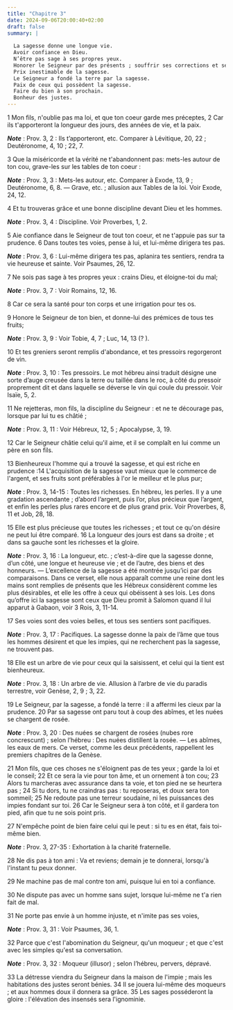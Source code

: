 ```yaml
---
title: "Chapitre 3"
date: 2024-09-06T20:00:40+02:00
draft: false
summary: |
  
  La sagesse donne une longue vie.
  Avoir confiance en Dieu.
  N’être pas sage à ses propres yeux.
  Honorer le Seigneur par des présents ; souffrir ses corrections et ses épreuves.
  Prix inestimable de la sagesse.
  Le Seigneur a fondé la terre par la sagesse.
  Paix de ceux qui possèdent la sagesse.
  Faire du bien à son prochain.
  Bonheur des justes.
---
```



1 Mon fils, n'oublie pas ma loi, et que ton coeur garde mes préceptes, 2 Car ils t'apporteront la longueur des jours, des années de vie, et la paix.

***Note*** :  Prov. 3, 2 : Ils t’apporteront, etc. Comparer à Lévitique, 20, 22 ; Deutéronome, 4, 10 ; 22, 7.

3 Que la miséricorde et la vérité ne t'abandonnent pas: mets-les autour de ton cou, grave-les sur les tables de ton coeur :

***Note*** :  Prov. 3, 3 : Mets-les autour, etc. Comparer à Exode, 13, 9 ; Deutéronome, 6, 8. ― Grave, etc. ; allusion aux Tables de la loi. Voir Exode, 24, 12.

4 Et tu trouveras grâce et une bonne discipline devant Dieu et les hommes.

***Note*** :  Prov. 3, 4 : Discipline. Voir Proverbes, 1, 2.


5 Aie confiance dans le Seigneur de tout ton coeur, et ne t'appuie pas sur ta prudence. 6 Dans toutes tes voies, pense à lui, et lui-même dirigera tes pas.

***Note*** :  Prov. 3, 6 : Lui-même dirigera tes pas, aplanira tes sentiers, rendra ta vie heureuse et sainte. Voir Psaumes, 26, 12.

7 Ne sois pas sage à tes propres yeux : crains Dieu, et éloigne-toi du mal;

***Note*** :  Prov. 3, 7 : Voir Romains, 12, 16.

8 Car ce sera la santé pour ton corps et une irrigation pour tes os.


9 Honore le Seigneur de ton bien, et donne-lui des prémices de tous tes fruits;

***Note*** :  Prov. 3, 9 : Voir Tobie, 4, 7 ; Luc, 14, 13 (? ).

10 Et tes greniers seront remplis d'abondance, et tes pressoirs regorgeront de vin.

***Note*** :  Prov. 3, 10 : Tes pressoirs. Le mot hébreu ainsi traduit désigne une sorte d’auge creusée dans la terre ou taillée dans le roc, à côté du pressoir proprement dit et dans laquelle se déverse le vin qui coule du pressoir. Voir Isaïe, 5, 2.


11 Ne rejetteras, mon fils, la discipline du Seigneur : et ne te décourage pas, lorsque par lui tu es châtié ;

***Note*** :  Prov. 3, 11 : Voir Hébreux, 12, 5 ; Apocalypse, 3, 19.

12 Car le Seigneur châtie celui qu'il aime, et il se complaît en lui comme un père en son fils.


13 Bienheureux l'homme qui a trouvé la sagesse, et qui est riche en prudence :14 L'acquisition de la sagesse vaut mieux que le commerce de l'argent, et ses fruits sont préférables à l'or le meilleur et le plus pur;

***Note*** :  Prov. 3, 14-15 : Toutes les richesses. En hébreu, les perles. Il y a une gradation ascendante ; d’abord l’argent, puis l’or, plus précieux que l’argent, et enfin les perles plus rares encore et de plus grand prix. Voir Proverbes, 8, 11 et Job, 28, 18.

15 Elle est plus précieuse que toutes les richesses ; et tout ce qu'on désire ne peut lui être comparé. 16 La longueur des jours est dans sa droite ; et dans sa gauche sont les richesses et la gloire.

***Note*** :  Prov. 3, 16 : La longueur, etc. ; c’est-à-dire que la sagesse donne, d’un côté, une longue et heureuse vie ; et de l’autre, des biens et des honneurs. ― L’excellence de la sagesse a été montrée jusqu’ici par des comparaisons. Dans ce verset, elle nous apparaît comme une reine dont les mains sont remplies de présents que les Hébreux considèrent comme les plus désirables, et elle les offre à ceux qui obéissent à ses lois. Les dons qu’offre ici la sagesse sont ceux que Dieu promit à Salomon quand il lui apparut à Gabaon, voir 3 Rois, 3, 11-14.

17 Ses voies sont des voies belles, et tous ses sentiers sont pacifiques.

***Note*** :  Prov. 3, 17 : Pacifiques. La sagesse donne la paix de l’âme que tous les hommes désirent et que les impies, qui ne recherchent pas la sagesse, ne trouvent pas.

18 Elle est un arbre de vie pour ceux qui la saisissent, et celui qui la tient est bienheureux.

***Note*** :  Prov. 3, 18 : Un arbre de vie. Allusion à l’arbre de vie du paradis terrestre, voir Genèse, 2, 9 ; 3, 22.


19 Le Seigneur, par la sagesse, a fondé la terre : il a affermi les cieux par la prudence. 20 Par sa sagesse ont paru tout à coup des abîmes, et les nuées se chargent de rosée.

***Note*** :  Prov. 3, 20 : Des nuées se chargent de rosées (nubes rore concrescunt) ; selon l’hébreu : Des nuées distillent la rosée. ― Les abîmes, les eaux de mers. Ce verset, comme les deux précédents, rappellent les premiers chapitres de la Genèse.


21 Mon fils, que ces choses ne s'éloignent pas de tes yeux ; garde la loi et le conseil; 22 Et ce sera la vie pour ton âme, et un ornement à ton cou; 23 Alors tu marcheras avec assurance dans ta voie, et ton pied ne se heurtera pas ; 24 Si tu dors, tu ne craindras pas : tu reposeras, et doux sera ton sommeil; 25 Ne redoute pas une terreur soudaine, ni les puissances des impies fondant sur toi. 26 Car le Seigneur sera à ton côté, et il gardera ton pied, afin que tu ne sois point pris.


27 N'empêche point de bien faire celui qui le peut : si tu es en état, fais toi-même bien.

***Note*** :  Prov. 3, 27-35 : Exhortation à la charité fraternelle.

28 Ne dis pas à ton ami : Va et reviens; demain je te donnerai, lorsqu'à l'instant tu peux donner.


29 Ne machine pas de mal contre ton ami, puisque lui en toi a confiance.


30 Ne dispute pas avec un homme sans sujet, lorsque lui-même ne t'a rien fait de mal.


31 Ne porte pas envie à un homme injuste, et n'imite pas ses voies,

***Note*** :  Prov. 3, 31 : Voir Psaumes, 36, 1.

32 Parce que c'est l'abomination du Seigneur, qu'un moqueur ; et que c'est avec les simples qu'est sa conversation.

***Note*** :  Prov. 3, 32 : Moqueur (illusor) ; selon l’hébreu, pervers, dépravé.

33 La détresse viendra du Seigneur dans la maison de l'impie ; mais les habitations des justes seront bénies. 34 Il se jouera lui-même des moqueurs ; et aux hommes doux il donnera sa grâce. 35 Les sages posséderont la gloire : l'élévation des insensés sera l'ignominie.

